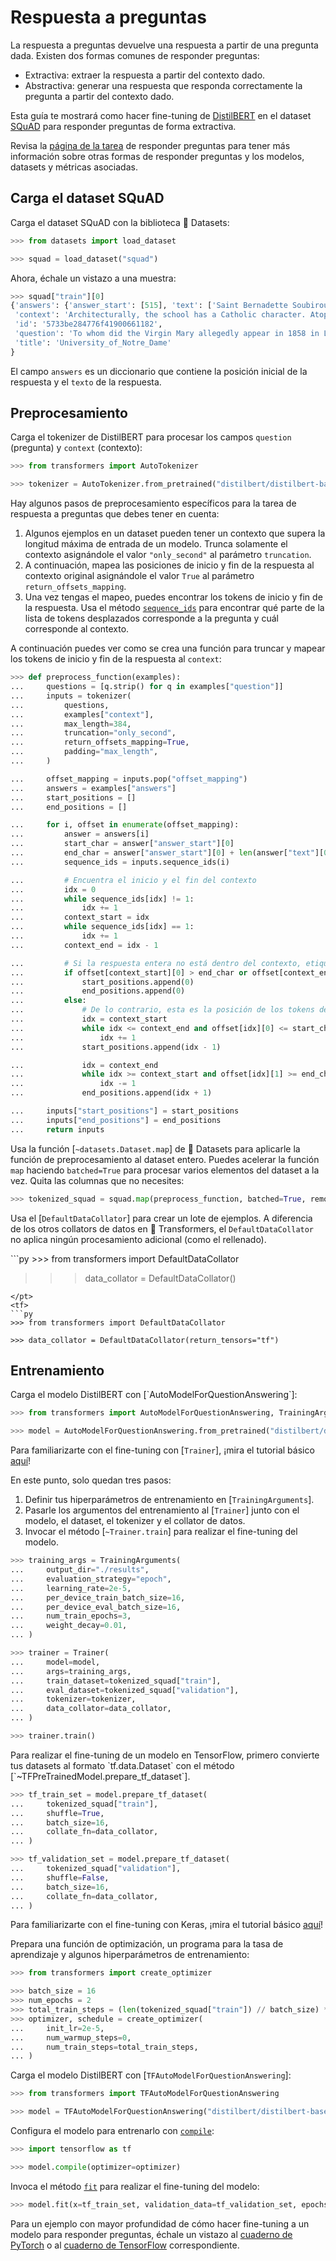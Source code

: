 <!--Copyright 2022 The HuggingFace Team. All rights reserved.

Licensed under the Apache License, Version 2.0 (the "License"); you may not use this file except in compliance with
the License. You may obtain a copy of the License at

http://www.apache.org/licenses/LICENSE-2.0

Unless required by applicable law or agreed to in writing, software distributed under the License is distributed on
an "AS IS" BASIS, WITHOUT WARRANTIES OR CONDITIONS OF ANY KIND, either express or implied. See the License for the
specific language governing permissions and limitations under the License.

⚠️ Note that this file is in Markdown but contain specific syntax for our doc-builder (similar to MDX) that may not be
rendered properly in your Markdown viewer.

-->

# Respuesta a preguntas

<Youtube id="ajPx5LwJD-I"/>

La respuesta a preguntas devuelve una respuesta a partir de una pregunta dada. Existen dos formas comunes de responder preguntas:

- Extractiva: extraer la respuesta a partir del contexto dado.
- Abstractiva: generar una respuesta que responda correctamente la pregunta a partir del contexto dado.

Esta guía te mostrará como hacer fine-tuning de [DistilBERT](https://hf-mirror.com/distilbert/distilbert-base-uncased) en el dataset [SQuAD](https://hf-mirror.com/datasets/squad) para responder preguntas de forma extractiva.

<Tip>

Revisa la [página de la tarea](https://hf-mirror.com/tasks/question-answering) de responder preguntas para tener más información sobre otras formas de responder preguntas y los modelos, datasets y métricas asociadas.

</Tip>

## Carga el dataset SQuAD

Carga el dataset SQuAD con la biblioteca 🤗 Datasets:

```py
>>> from datasets import load_dataset

>>> squad = load_dataset("squad")
```

Ahora, échale un vistazo a una muestra:

```py
>>> squad["train"][0]
{'answers': {'answer_start': [515], 'text': ['Saint Bernadette Soubirous']},
 'context': 'Architecturally, the school has a Catholic character. Atop the Main Building\'s gold dome is a golden statue of the Virgin Mary. Immediately in front of the Main Building and facing it, is a copper statue of Christ with arms upraised with the legend "Venite Ad Me Omnes". Next to the Main Building is the Basilica of the Sacred Heart. Immediately behind the basilica is the Grotto, a Marian place of prayer and reflection. It is a replica of the grotto at Lourdes, France where the Virgin Mary reputedly appeared to Saint Bernadette Soubirous in 1858. At the end of the main drive (and in a direct line that connects through 3 statues and the Gold Dome), is a simple, modern stone statue of Mary.',
 'id': '5733be284776f41900661182',
 'question': 'To whom did the Virgin Mary allegedly appear in 1858 in Lourdes France?',
 'title': 'University_of_Notre_Dame'
}
```

El campo `answers` es un diccionario que contiene la posición inicial de la respuesta y el `texto` de la respuesta.

## Preprocesamiento

<Youtube id="qgaM0weJHpA"/>

Carga el tokenizer de DistilBERT para procesar los campos `question` (pregunta) y `context` (contexto):

```py
>>> from transformers import AutoTokenizer

>>> tokenizer = AutoTokenizer.from_pretrained("distilbert/distilbert-base-uncased")
```

Hay algunos pasos de preprocesamiento específicos para la tarea de respuesta a preguntas que debes tener en cuenta:

1. Algunos ejemplos en un dataset pueden tener un contexto que supera la longitud máxima de entrada de un modelo. Trunca solamente el contexto asignándole el valor `"only_second"` al parámetro `truncation`.
2. A continuación, mapea las posiciones de inicio y fin de la respuesta al contexto original asignándole el valor `True` al parámetro `return_offsets_mapping`.
3. Una vez tengas el mapeo, puedes encontrar los tokens de inicio y fin de la respuesta. Usa el método [`sequence_ids`](https://hf-mirror.com/docs/tokenizers/python/latest/api/reference.html#tokenizers.Encoding.sequence_ids)
para encontrar qué parte de la lista de tokens desplazados corresponde a la pregunta y cuál corresponde al contexto.

A continuación puedes ver como se crea una función para truncar y mapear los tokens de inicio y fin de la respuesta al `context`:

```py
>>> def preprocess_function(examples):
...     questions = [q.strip() for q in examples["question"]]
...     inputs = tokenizer(
...         questions,
...         examples["context"],
...         max_length=384,
...         truncation="only_second",
...         return_offsets_mapping=True,
...         padding="max_length",
...     )

...     offset_mapping = inputs.pop("offset_mapping")
...     answers = examples["answers"]
...     start_positions = []
...     end_positions = []

...     for i, offset in enumerate(offset_mapping):
...         answer = answers[i]
...         start_char = answer["answer_start"][0]
...         end_char = answer["answer_start"][0] + len(answer["text"][0])
...         sequence_ids = inputs.sequence_ids(i)

...         # Encuentra el inicio y el fin del contexto
...         idx = 0
...         while sequence_ids[idx] != 1:
...             idx += 1
...         context_start = idx
...         while sequence_ids[idx] == 1:
...             idx += 1
...         context_end = idx - 1

...         # Si la respuesta entera no está dentro del contexto, etiquétala como (0, 0)
...         if offset[context_start][0] > end_char or offset[context_end][1] < start_char:
...             start_positions.append(0)
...             end_positions.append(0)
...         else:
...             # De lo contrario, esta es la posición de los tokens de inicio y fin
...             idx = context_start
...             while idx <= context_end and offset[idx][0] <= start_char:
...                 idx += 1
...             start_positions.append(idx - 1)

...             idx = context_end
...             while idx >= context_start and offset[idx][1] >= end_char:
...                 idx -= 1
...             end_positions.append(idx + 1)

...     inputs["start_positions"] = start_positions
...     inputs["end_positions"] = end_positions
...     return inputs
```

Usa la función [`~datasets.Dataset.map`] de 🤗 Datasets para aplicarle la función de preprocesamiento al dataset entero. Puedes acelerar la función `map` haciendo `batched=True` para procesar varios elementos del dataset a la vez.
Quita las columnas que no necesites:

```py
>>> tokenized_squad = squad.map(preprocess_function, batched=True, remove_columns=squad["train"].column_names)
```

Usa el [`DefaultDataCollator`] para crear un lote de ejemplos. A diferencia de los otros collators de datos en 🤗 Transformers, el `DefaultDataCollator` no aplica ningún procesamiento adicional (como el rellenado).

<frameworkcontent>
<pt>
```py
>>> from transformers import DefaultDataCollator

>>> data_collator = DefaultDataCollator()
```
</pt>
<tf>
```py
>>> from transformers import DefaultDataCollator

>>> data_collator = DefaultDataCollator(return_tensors="tf")
```
</tf>
</frameworkcontent>

## Entrenamiento

<frameworkcontent>
<pt>
Carga el modelo DistilBERT con [`AutoModelForQuestionAnswering`]:

```py
>>> from transformers import AutoModelForQuestionAnswering, TrainingArguments, Trainer

>>> model = AutoModelForQuestionAnswering.from_pretrained("distilbert/distilbert-base-uncased")
```

<Tip>

Para familiarizarte con el fine-tuning con [`Trainer`], ¡mira el tutorial básico [aquí](../training#finetune-with-trainer)!

</Tip>

En este punto, solo quedan tres pasos:

1. Definir tus hiperparámetros de entrenamiento en [`TrainingArguments`].
2. Pasarle los argumentos del entrenamiento al [`Trainer`] junto con el modelo, el dataset, el tokenizer y el collator de datos.
3. Invocar el método [`~Trainer.train`] para realizar el fine-tuning del modelo.

```py
>>> training_args = TrainingArguments(
...     output_dir="./results",
...     evaluation_strategy="epoch",
...     learning_rate=2e-5,
...     per_device_train_batch_size=16,
...     per_device_eval_batch_size=16,
...     num_train_epochs=3,
...     weight_decay=0.01,
... )

>>> trainer = Trainer(
...     model=model,
...     args=training_args,
...     train_dataset=tokenized_squad["train"],
...     eval_dataset=tokenized_squad["validation"],
...     tokenizer=tokenizer,
...     data_collator=data_collator,
... )

>>> trainer.train()
```
</pt>
<tf>
Para realizar el fine-tuning de un modelo en TensorFlow, primero convierte tus datasets al formato `tf.data.Dataset` con el método [`~TFPreTrainedModel.prepare_tf_dataset`].

```py
>>> tf_train_set = model.prepare_tf_dataset(
...     tokenized_squad["train"],
...     shuffle=True,
...     batch_size=16,
...     collate_fn=data_collator,
... )

>>> tf_validation_set = model.prepare_tf_dataset(
...     tokenized_squad["validation"],
...     shuffle=False,
...     batch_size=16,
...     collate_fn=data_collator,
... )
```

<Tip>

Para familiarizarte con el fine-tuning con Keras, ¡mira el tutorial básico [aquí](training#finetune-with-keras)!

</Tip>

Prepara una función de optimización, un programa para la tasa de aprendizaje y algunos hiperparámetros de entrenamiento:

```py
>>> from transformers import create_optimizer

>>> batch_size = 16
>>> num_epochs = 2
>>> total_train_steps = (len(tokenized_squad["train"]) // batch_size) * num_epochs
>>> optimizer, schedule = create_optimizer(
...     init_lr=2e-5,
...     num_warmup_steps=0,
...     num_train_steps=total_train_steps,
... )
```

Carga el modelo DistilBERT con [`TFAutoModelForQuestionAnswering`]:

```py
>>> from transformers import TFAutoModelForQuestionAnswering

>>> model = TFAutoModelForQuestionAnswering("distilbert/distilbert-base-uncased")
```

Configura el modelo para entrenarlo con [`compile`](https://keras.io/api/models/model_training_apis/#compile-method):

```py
>>> import tensorflow as tf

>>> model.compile(optimizer=optimizer)
```

Invoca el método [`fit`](https://keras.io/api/models/model_training_apis/#fit-method) para realizar el fine-tuning del modelo:

```py
>>> model.fit(x=tf_train_set, validation_data=tf_validation_set, epochs=3)
```
</tf>
</frameworkcontent>

<Tip>

Para un ejemplo con mayor profundidad de cómo hacer fine-tuning a un modelo para responder preguntas, échale un vistazo al
[cuaderno de PyTorch](https://colab.research.google.com/github/huggingface/notebooks/blob/main/examples/question_answering.ipynb) o al
[cuaderno de TensorFlow](https://colab.research.google.com/github/huggingface/notebooks/blob/main/examples/question_answering-tf.ipynb) correspondiente.

</Tip>
